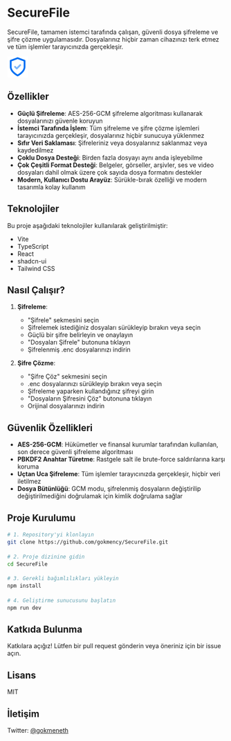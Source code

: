 # SecureFile

SecureFile, tamamen istemci tarafında çalışan, güvenli dosya şifreleme ve şifre çözme uygulamasıdır. Dosyalarınız hiçbir zaman cihazınızı terk etmez ve tüm işlemler tarayıcınızda gerçekleşir.

![SecureFile Logo](public/favicon.svg)

## Özellikler

- **Güçlü Şifreleme**: AES-256-GCM şifreleme algoritması kullanarak dosyalarınızı güvenle koruyun
- **İstemci Tarafında İşlem**: Tüm şifreleme ve şifre çözme işlemleri tarayıcınızda gerçekleşir, dosyalarınız hiçbir sunucuya yüklenmez
- **Sıfır Veri Saklaması**: Şifreleriniz veya dosyalarınız saklanmaz veya kaydedilmez
- **Çoklu Dosya Desteği**: Birden fazla dosyayı aynı anda işleyebilme
- **Çok Çeşitli Format Desteği**: Belgeler, görseller, arşivler, ses ve video dosyaları dahil olmak üzere çok sayıda dosya formatını destekler
- **Modern, Kullanıcı Dostu Arayüz**: Sürükle-bırak özelliği ve modern tasarımla kolay kullanım

## Teknolojiler

Bu proje aşağıdaki teknolojiler kullanılarak geliştirilmiştir:

- Vite
- TypeScript
- React
- shadcn-ui
- Tailwind CSS

## Nasıl Çalışır?

1. **Şifreleme**: 
   - "Şifrele" sekmesini seçin
   - Şifrelemek istediğiniz dosyaları sürükleyip bırakın veya seçin
   - Güçlü bir şifre belirleyin ve onaylayın
   - "Dosyaları Şifrele" butonuna tıklayın
   - Şifrelenmiş .enc dosyalarınızı indirin

2. **Şifre Çözme**:
   - "Şifre Çöz" sekmesini seçin
   - .enc dosyalarınızı sürükleyip bırakın veya seçin
   - Şifreleme yaparken kullandığınız şifreyi girin
   - "Dosyaların Şifresini Çöz" butonuna tıklayın
   - Orijinal dosyalarınızı indirin

## Güvenlik Özellikleri

- **AES-256-GCM**: Hükümetler ve finansal kurumlar tarafından kullanılan, son derece güvenli şifreleme algoritması
- **PBKDF2 Anahtar Türetme**: Rastgele salt ile brute-force saldırılarına karşı koruma
- **Uçtan Uca Şifreleme**: Tüm işlemler tarayıcınızda gerçekleşir, hiçbir veri iletilmez
- **Dosya Bütünlüğü**: GCM modu, şifrelenmiş dosyaların değiştirilip değiştirilmediğini doğrulamak için kimlik doğrulama sağlar

## Proje Kurulumu

```sh
# 1. Repository'yi klonlayın
git clone https://github.com/gokmency/SecureFile.git

# 2. Proje dizinine gidin
cd SecureFile

# 3. Gerekli bağımlılıkları yükleyin
npm install

# 4. Geliştirme sunucusunu başlatın
npm run dev
```

## Katkıda Bulunma

Katkılara açığız! Lütfen bir pull request gönderin veya öneriniz için bir issue açın.

## Lisans

MIT


## İletişim

Twitter: [@gokmeneth](https://twitter.com/gokmeneth) 
